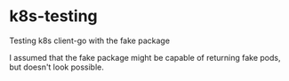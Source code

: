 # k8s-testing
Testing k8s client-go with the fake package

I assumed that the fake package might be capable of returning fake pods, but doesn't look possible.


